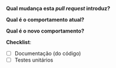 **Qual mudança esta _pull request_ introduz?**

**Qual é o comportamento atual?**

**Qual é o novo comportamento?**

**Checklist**:
- [ ] Documentação (do código)
- [ ] Testes unitários
